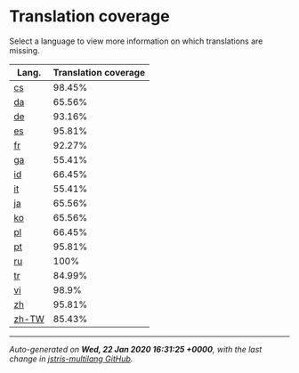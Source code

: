 <link rel="stylesheet" href="style.css">

# Translation coverage

Select a language to view more information on which translations are missing.

<table>
<thead>
    <tr>
        <th>Lang.</th>
        <th colspan="2">Translation coverage</th>
    </tr>
</thead>
<tbody>
    <tr><td><a href="cs.html">cs</a></td><td>98.45%</td><td>
        <div class="pb">
            <span class="pb-fill" style="width: 98.45%;"></span>
        </div>
    </td></tr>
    <tr><td><a href="da.html">da</a></td><td>65.56%</td><td>
        <div class="pb">
            <span class="pb-fill" style="width: 65.56%;"></span>
        </div>
    </td></tr>
    <tr><td><a href="de.html">de</a></td><td>93.16%</td><td>
        <div class="pb">
            <span class="pb-fill" style="width: 93.16%;"></span>
        </div>
    </td></tr>
    <tr><td><a href="es.html">es</a></td><td>95.81%</td><td>
        <div class="pb">
            <span class="pb-fill" style="width: 95.81%;"></span>
        </div>
    </td></tr>
    <tr><td><a href="fr.html">fr</a></td><td>92.27%</td><td>
        <div class="pb">
            <span class="pb-fill" style="width: 92.27%;"></span>
        </div>
    </td></tr>
    <tr><td><a href="ga.html">ga</a></td><td>55.41%</td><td>
        <div class="pb">
            <span class="pb-fill" style="width: 55.41%;"></span>
        </div>
    </td></tr>
    <tr><td><a href="id.html">id</a></td><td>66.45%</td><td>
        <div class="pb">
            <span class="pb-fill" style="width: 66.45%;"></span>
        </div>
    </td></tr>
    <tr><td><a href="it.html">it</a></td><td>55.41%</td><td>
        <div class="pb">
            <span class="pb-fill" style="width: 55.41%;"></span>
        </div>
    </td></tr>
    <tr><td><a href="ja.html">ja</a></td><td>65.56%</td><td>
        <div class="pb">
            <span class="pb-fill" style="width: 65.56%;"></span>
        </div>
    </td></tr>
    <tr><td><a href="ko.html">ko</a></td><td>65.56%</td><td>
        <div class="pb">
            <span class="pb-fill" style="width: 65.56%;"></span>
        </div>
    </td></tr>
    <tr><td><a href="pl.html">pl</a></td><td>66.45%</td><td>
        <div class="pb">
            <span class="pb-fill" style="width: 66.45%;"></span>
        </div>
    </td></tr>
    <tr><td><a href="pt.html">pt</a></td><td>95.81%</td><td>
        <div class="pb">
            <span class="pb-fill" style="width: 95.81%;"></span>
        </div>
    </td></tr>
    <tr><td><a href="ru.html">ru</a></td><td>100%</td><td>
        <div class="pb">
            <span class="pb-fill" style="width: 100%;"></span>
        </div>
    </td></tr>
    <tr><td><a href="tr.html">tr</a></td><td>84.99%</td><td>
        <div class="pb">
            <span class="pb-fill" style="width: 84.99%;"></span>
        </div>
    </td></tr>
    <tr><td><a href="vi.html">vi</a></td><td>98.9%</td><td>
        <div class="pb">
            <span class="pb-fill" style="width: 98.9%;"></span>
        </div>
    </td></tr>
    <tr><td><a href="zh.html">zh</a></td><td>95.81%</td><td>
        <div class="pb">
            <span class="pb-fill" style="width: 95.81%;"></span>
        </div>
    </td></tr>
    <tr><td><a href="zh-TW.html">zh-TW</a></td><td>85.43%</td><td>
        <div class="pb">
            <span class="pb-fill" style="width: 85.43%;"></span>
        </div>
    </td></tr>
</tbody></table>

-------------------

*Auto-generated on **Wed, 22 Jan 2020 16:31:25 +0000**, with the last change in [jstris-multilang GitHub](https://github.com/jezevec10/jstris-multilang/).*
